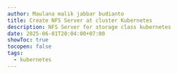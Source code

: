 ```yaml
---
author: Maulana malik jabbar budianto
title: Create NFS Server at cluster Kubernetes
description: NFS Server for storage class kubernetes
date: 2025-06-01T20:04:00+07:00
showToc: true
tocopen: false
tags:
  - kubernetes
---
```

